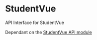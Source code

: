 # StudentVue
API Interface for StudentVue

Dependant on the [StudentVue API module](https://github.com/StudentVue/StudentVue.py)
